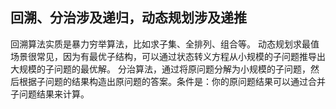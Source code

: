 ## 回溯、分治涉及递归，动态规划涉及递推
回溯算法实质是暴力穷举算法，比如求子集、全排列、组合等。
动态规划求最值场景很常见，因为有最优子结构，可以通过状态转义方程从小规模的子问题推导出大规模的子问题的最优解。
分治算法，通过将原问题分解为小规模的子问题，然后根据子问题的结果构造出原问题的答案。条件是：你的原问题结果可以通过合并子问题结果来计算。

